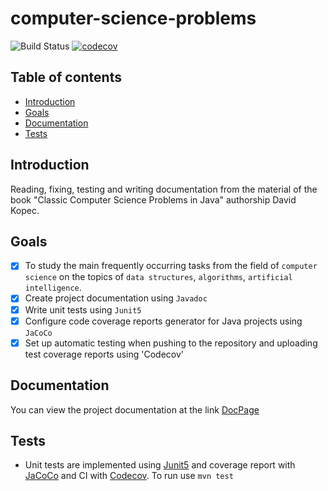 # computer-science-problems
![Build Status](https://github.com/Kabachel/computer-science-problems/actions/workflows/ci.yml/badge.svg?branch=develop)
[![codecov](https://codecov.io/gh/Kabachel/computer-science-problems/branch/develop/graph/badge.svg?token=BA4XORKTKS)](https://codecov.io/gh/Kabachel/computer-science-problems)

## Table of contents
* [Introduction](#Introduction)
* [Goals](#Goals)
* [Documentation](#Documentation)
* [Tests](#Tests)

## Introduction
Reading, fixing, testing and writing documentation from the material of the book "Classic Computer Science Problems in Java" authorship David Kopec.

## Goals
- [x] To study the main frequently occurring tasks from the field of `computer science` on the topics of `data structures`, `algorithms`, `artificial intelligence`.
- [x] Create project documentation using `Javadoc`
- [x] Write unit tests using `Junit5`
- [x] Configure code coverage reports generator for Java projects using `JaCoCo`
- [x] Set up automatic testing when pushing to the repository and uploading test coverage reports using 'Codecov'

## Documentation
You can view the project documentation at the link [DocPage](https://kabachel.github.io/computer-science-problems/)

## Tests
* Unit tests are implemented using [Junit5](https://github.com/junit-team/junit5/) and coverage report with [JaCoCo](https://github.com/jacoco/jacoco) and CI with [Codecov](https://github.com/codecov).
To run use `mvn test`

